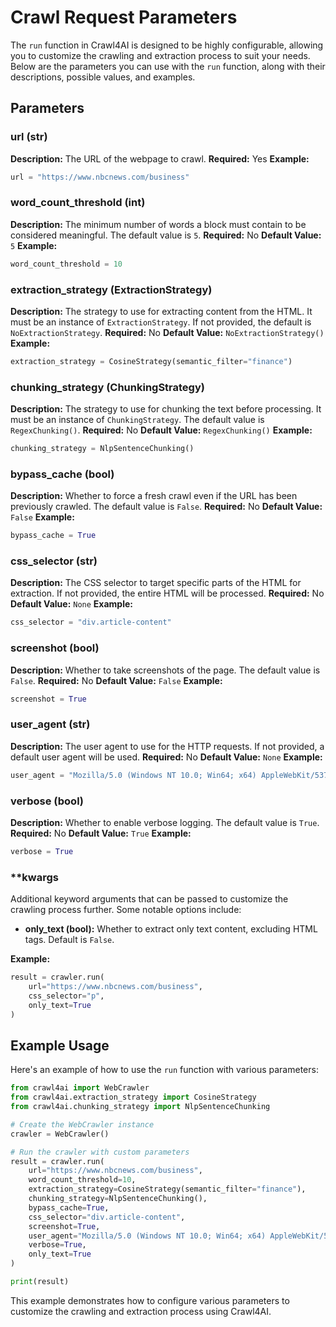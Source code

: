 # Crawl Request Parameters

The `run` function in Crawl4AI is designed to be highly configurable, allowing you to customize the crawling and extraction process to suit your needs. Below are the parameters you can use with the `run` function, along with their descriptions, possible values, and examples.

## Parameters

### url (str)
**Description:** The URL of the webpage to crawl.
**Required:** Yes
**Example:**
```python
url = "https://www.nbcnews.com/business"
```

### word_count_threshold (int)
**Description:** The minimum number of words a block must contain to be considered meaningful. The default value is `5`.
**Required:** No
**Default Value:** `5`
**Example:**
```python
word_count_threshold = 10
```

### extraction_strategy (ExtractionStrategy)
**Description:** The strategy to use for extracting content from the HTML. It must be an instance of `ExtractionStrategy`. If not provided, the default is `NoExtractionStrategy`.
**Required:** No
**Default Value:** `NoExtractionStrategy()`
**Example:**
```python
extraction_strategy = CosineStrategy(semantic_filter="finance")
```

### chunking_strategy (ChunkingStrategy)
**Description:** The strategy to use for chunking the text before processing. It must be an instance of `ChunkingStrategy`. The default value is `RegexChunking()`.
**Required:** No
**Default Value:** `RegexChunking()`
**Example:**
```python
chunking_strategy = NlpSentenceChunking()
```

### bypass_cache (bool)
**Description:** Whether to force a fresh crawl even if the URL has been previously crawled. The default value is `False`.
**Required:** No
**Default Value:** `False`
**Example:**
```python
bypass_cache = True
```

### css_selector (str)
**Description:** The CSS selector to target specific parts of the HTML for extraction. If not provided, the entire HTML will be processed.
**Required:** No
**Default Value:** `None`
**Example:**
```python
css_selector = "div.article-content"
```

### screenshot (bool)
**Description:** Whether to take screenshots of the page. The default value is `False`.
**Required:** No
**Default Value:** `False`
**Example:**
```python
screenshot = True
```

### user_agent (str)
**Description:** The user agent to use for the HTTP requests. If not provided, a default user agent will be used.
**Required:** No
**Default Value:** `None`
**Example:**
```python
user_agent = "Mozilla/5.0 (Windows NT 10.0; Win64; x64) AppleWebKit/537.36 (KHTML, like Gecko) Chrome/58.0.3029.110 Safari/537.3"
```

### verbose (bool)
**Description:** Whether to enable verbose logging. The default value is `True`.
**Required:** No
**Default Value:** `True`
**Example:**
```python
verbose = True
```

### **kwargs
Additional keyword arguments that can be passed to customize the crawling process further. Some notable options include:

- **only_text (bool):** Whether to extract only text content, excluding HTML tags. Default is `False`.

**Example:**
```python
result = crawler.run(
    url="https://www.nbcnews.com/business",
    css_selector="p",
    only_text=True
)
```

## Example Usage

Here's an example of how to use the `run` function with various parameters:

```python
from crawl4ai import WebCrawler
from crawl4ai.extraction_strategy import CosineStrategy
from crawl4ai.chunking_strategy import NlpSentenceChunking

# Create the WebCrawler instance 
crawler = WebCrawler() 

# Run the crawler with custom parameters
result = crawler.run(
    url="https://www.nbcnews.com/business",
    word_count_threshold=10,
    extraction_strategy=CosineStrategy(semantic_filter="finance"),
    chunking_strategy=NlpSentenceChunking(),
    bypass_cache=True,
    css_selector="div.article-content",
    screenshot=True,
    user_agent="Mozilla/5.0 (Windows NT 10.0; Win64; x64) AppleWebKit/537.36 (KHTML, like Gecko) Chrome/58.0.3029.110 Safari/537.3",
    verbose=True,
    only_text=True
)

print(result)
```

This example demonstrates how to configure various parameters to customize the crawling and extraction process using Crawl4AI.
